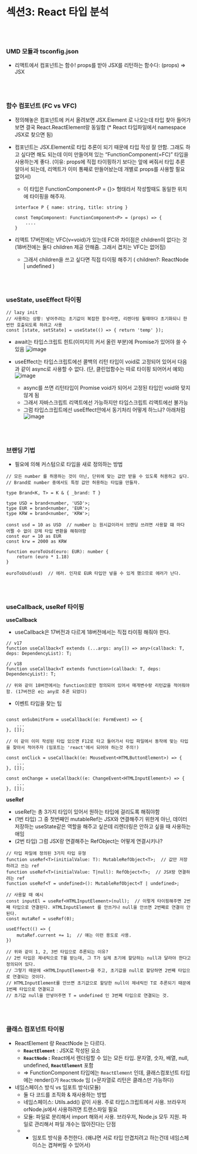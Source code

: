 # 섹션3: React 타입 분석



<br/><br/>

### UMD 모듈과 tsconfig.json

- 리액트에서 컴포넌트는 함수! props를 받아 JSX를 리턴하는 함수다: (props) ⇒ JSX


<br/><br/>


### 함수 컴포넌트 (FC vs VFC)

- 정의해놓은 컴포넌트에 커서 올려보면 JSX.Element 로 나오는데 타입 찾아 들어가보면 결국 React.ReactElement랑 동일함 (* React 타입파일에서 namespace JSX로 찾으면 됨)
- 컴포넌트는 JSX.Element로 타입 추론이 되기 때문에 타입 작성 잘 안함. 그래도 하고 싶다면 해도 되는데 이미 만들어져 있는 “FunctionComponent(=FC)” 타입을 사용하는게 좋다. (이유: props에 직접 타이핑하기 보다는 앞에 써줘서 타입 추론 알아서 되는데, 리액트가 이미 통째로 만들어놨는데 개별로 props를 사용할 필요 없어서)
    - 이 타입은 FunctionComponent<P = {}> 형태라서 작성할때도 동일한 위치에 타이핑을 해주자.
    
    ```tsx
    interface P { name: string, title: string }
    
    const TempComponent: FunctionComponent<P> = (props) => {
        ....
    }
    ```
    
- 리액트 17버전에는 VFC(v=void)가 있는데 FC와 차이점은 children이 없다는 것 (18버전에는 둘다 children 제공 안해줌. 그래서 겹치는 VFC는 없어짐)
    - 그래서 children을 쓰고 싶다면 직접 타이핑 해주기 ( children?: ReactNode | undefined )


<br/><br/>


### useState, useEffect 타이핑

```tsx
// lazy init
// 사용하는 상황: 넣어주려는 초기값이 복잡한 함수라면, 리렌더링 될때마다 초기화되니 한번만 호출되도록 하려고 사용
const [state, setState] = useState(() => { return 'temp' });
```

- await는 타입스크립트 힌트(이미지의 커서 올린 부분)에 Promise가 있어야 쓸 수 있음
![image](https://github.com/yellyB/lecture-typescript/assets/50893303/41d567ef-deba-4d72-82b1-8b879b85c662)

- useEffect는 타입스크립트에선 콜백의 리턴 타입이 void로 고정되어 있어서 다음과 같이 async로 사용할 수 없다. (단, 클린업함수는 따로 타이핑 되어어서 예외)  
![image](https://github.com/yellyB/lecture-typescript/assets/50893303/742b582d-6235-4a42-9131-b522bab511fd)
    - async를 쓰면 리턴타입이 Promise void가 되어서 고정된 타입인 void와 맞지 않게 됨
    - 그래서 자바스크립트 리액트에선 가능하지만 타입스크립트 리액트에선 불가능
    - 그럼 타입스크립트에선 useEffect안에서 동기처리 어떻게 하느냐? 아래처럼  
      ![image](https://github.com/yellyB/lecture-typescript/assets/50893303/3f558399-d891-4107-bed7-e6b229d2596a)




<br/><br/>

### 브랜딩 기법

- 필요에 의해 커스텀으로 타입을 새로 정의하는 방법

```tsx
// 모든 number 를 허용하는 것이 아닌, 단위에 맞는 값만 받을 수 있도록 허용하고 싶다.
// Brand로 number 중에서도 특정 값만 허용하는 타입을 만들자.

type Brand<K, T> = K & { _brand: T }

type USD = brand<number, 'USD'>;
type EUR = brand<number, 'EUR'>;
type KRW = brand<number, 'KRW'>;

const usd = 10 as USD  // number 는 원시값이라서 브랜딩 쓰려면 사용할 떄 마다 어쩔 수 없이 강제 타입 변환을 해줘야함
const eur = 10 as EUR
const krw = 2000 as KRW

function euroToUsd(euro: EUR): number {
    return (euro * 1.18)
}

euroToUsd(usd)  // 에러. 인자로 EUR 타입만 넣을 수 있게 했으므로 에러가 난다.
```


<br/><br/>



### useCallback, useRef 타이핑

**useCallback**

- useCallback은 17버전과 다르게 18버전에서는 직접 타이핑 해줘야 한다.

```tsx
// v17
function useCallback<T extends (...args: any[]) => any>(callback: T, deps: DependencyList): T;

// v18
function useCallback<T extends function>(callback: T, deps: DependencyList): T;

// 위와 같이 18버전에서는 function으로만 정의되어 있어서 매개변수랑 리턴값을 적어줘야함. (17버전은 e는 any로 추론 되었다)
```

- 이벤트 타입을 찾는 팁

```tsx

const onSubmitForm = useCallback((e: FormEvent) => {
    ...
}, []);

// 이 같이 이미 작성된 타입 있으면 F12로 타고 들어가서 타입 파일에서 동작에 맞는 타입을 찾아서 적어주자 (임포트는 'react'에서 되어야 하는것 주의!)

const onClick = useCallback((e: MouseEvent<HTMLButtonElement>) => {
    ...
}, []);

const onChange = useCallback((e: ChangeEvent<HTMLInputElement>) => {
    ...
}, []);
```

**useRef**

- useRef는 총 3가지 타입이 있어서 원하는 타입에 걸리도록 해줘야함
- (1번 타입) 그 중 첫번째인 mutableRef는 JSX와 연결해주기 위한게 아닌, 데이터 저장하는 useState같은 역할을 해주고 싶은데 리렌더링은 안하고 싶을 때 사용하는 애임
- (2번 타입) 그럼 JSX랑 연결해주는 RefObject는 어떻게 연결시키나?

```tsx
// 타입 파일에 정의된 3가지 타입 유형
function useRef<T>(initialValue: T): MutableRefObject<T>;  // 값만 저장하려고 쓰는 ref
function useRef<T>(initialValue: T|null): RefObject<T>;  // JSX랑 연결하려는 ref
function useRef<T = undefined>(): MutableRefObject<T | undefined>;

// 사용할 때 예시
const inputEl = useRef<HTMLInputElement>(null);  // 이렇게 타이핑해주면 2번째 타입으로 연결된다. HTMLInputElement 를 안쓰거나 null을 안쓰면 2번째로 연결이 안된다.
const mutaRef = useRef(0);

useEffect(() => {
    mutaRef.current += 1;  // 얘는 이런 용도로 사용.
})

// 위와 같이 1, 2, 3번 타입으로 추론되는 이유?
// 2번 타입은 제네릭으로 T를 받는데, 그 T가 실제 초기에 할당하는 null과 달라야 한다고 정의되어 있다.
// 그렇기 때문에 <HTMLInputElement>을 주고, 초기값을 null로 할당하면 2번째 타입으로 연결되는 것이다.
// HTMLInputElement를 안쓰면 초기값으로 할당한 null이 제네릭인 T로 추론되기 때문에 1번째 타입으로 연결되고
// 초기값 null을 안넣어주면 T = undefined 인 3번째 타입으로 연결되는 것.
```


<br/><br/>

### 클래스 컴포넌트 타이핑

- ReactElement 랑 ReactNode 는 다르다.
    - **`ReactElement`** : JSX로 작성된 요소
    - **`ReactNode` :**  React에서 렌더링할 수 있는 모든 타입. 문자열, 숫자, 배열, null, undefined, **`ReactElement`** 포함
    - ⇒ FunctionComponent 타입에는 `ReactElement` 인데, 클래스컴포넌트 타입에는 render()가 `ReactNode` 임 (=문자열로 리턴은 클래스만 가능하다)
- 네임스페이스 방식 vs 임포트 방식(모듈)
    - 둘 다 코드를 조직화 & 재사용하는 방법
    - 네임스페이스: Utils.add() 같이 사용. 주로 타입스크립트에서 사용. 브라우저orNode.js에서 사용하려면 트랜스파일 필요
    - 모듈: 파일로 분리해서 import 해와서 사용. 브라우저, Node.js 모두 지원. 파일로 관리해서 파일 개수는 많아진다는 단점
    - * 임포트 방식을 추천한다. (왜냐면 서로 타입 안겹치려고 하는건데 네임스페이스는 겹쳐버릴 수 있어서)


<br/><br/>


